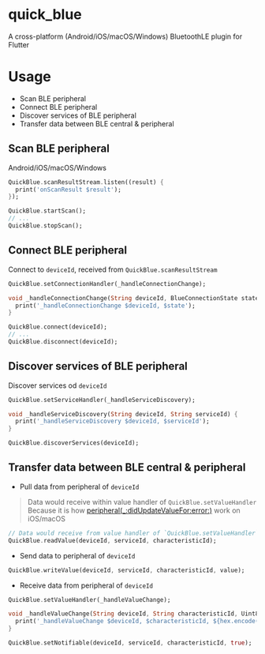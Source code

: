 # quick_blue

A cross-platform (Android/iOS/macOS/Windows) BluetoothLE plugin for Flutter

# Usage

- Scan BLE peripheral
- Connect BLE peripheral
- Discover services of BLE peripheral
- Transfer data between BLE central & peripheral

## Scan BLE peripheral

Android/iOS/macOS/Windows

```dart
QuickBlue.scanResultStream.listen((result) {
  print('onScanResult $result');
});

QuickBlue.startScan();
// ...
QuickBlue.stopScan();
```

## Connect BLE peripheral

Connect to `deviceId`, received from `QuickBlue.scanResultStream`

```dart
QuickBlue.setConnectionHandler(_handleConnectionChange);

void _handleConnectionChange(String deviceId, BlueConnectionState state) {
  print('_handleConnectionChange $deviceId, $state');
}

QuickBlue.connect(deviceId);
// ...
QuickBlue.disconnect(deviceId);
```

## Discover services of BLE peripheral

Discover services od `deviceId`

```dart
QuickBlue.setServiceHandler(_handleServiceDiscovery);

void _handleServiceDiscovery(String deviceId, String serviceId) {
  print('_handleServiceDiscovery $deviceId, $serviceId');
}

QuickBlue.discoverServices(deviceId);
```

## Transfer data between BLE central & peripheral

- Pull data from peripheral of `deviceId`

> Data would receive within value handler of `QuickBlue.setValueHandler`
> Because it is how [peripheral(_:didUpdateValueFor:error:)](https://developer.apple.com/documentation/corebluetooth/cbperipheraldelegate/1518708-peripheral) work on iOS/macOS

```dart
// Data would receive from value handler of `QuickBlue.setValueHandler`
QuickBlue.readValue(deviceId, serviceId, characteristicId);
```

- Send data to peripheral of `deviceId`

```dart
QuickBlue.writeValue(deviceId, serviceId, characteristicId, value);
```

- Receive data from peripheral of `deviceId`

```dart
QuickBlue.setValueHandler(_handleValueChange);

void _handleValueChange(String deviceId, String characteristicId, Uint8List value) {
  print('_handleValueChange $deviceId, $characteristicId, ${hex.encode(value)}');
}

QuickBlue.setNotifiable(deviceId, serviceId, characteristicId, true);
```
